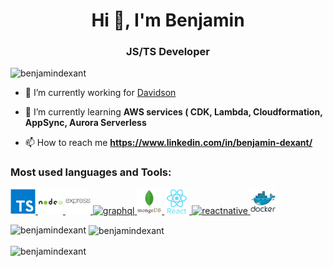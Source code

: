 <h1 align="center">Hi 👋, I'm Benjamin</h1>
<h3 align="center">JS/TS Developer</h3>

<p align="left"> <img src="https://komarev.com/ghpvc/?username=benjamindexant&label=Profile%20views&color=0e75b6&style=flat" alt="benjamindexant" /> </p>

- 🔭 I’m currently working for [Davidson](https://www.davidson.fr/)

- 🌱 I’m currently learning **AWS services ( CDK, Lambda, Cloudformation, AppSync, Aurora Serverless** 

- 📫 How to reach me **https://www.linkedin.com/in/benjamin-dexant/**

<h3 align="left">Most used languages and Tools:</h3>
<p align="left">
  <a href="https://www.typescriptlang.org/" target="_blank" rel="noreferrer">
    <img src="https://raw.githubusercontent.com/devicons/devicon/master/icons/typescript/typescript-original.svg" alt="typescript" width="40" height="40"/>
  </a>
  <a href="https://nodejs.org" target="_blank" rel="noreferrer">
    <img src="https://raw.githubusercontent.com/devicons/devicon/master/icons/nodejs/nodejs-original-wordmark.svg" alt="nodejs" width="40" height="40"/>
  </a>
  <a href="https://expressjs.com" target="_blank" rel="noreferrer">
    <img src="https://raw.githubusercontent.com/devicons/devicon/master/icons/express/express-original-wordmark.svg" alt="express" width="40" height="40"/>
  </a>
  <a href="https://graphql.org" target="_blank" rel="noreferrer">
    <img src="https://www.vectorlogo.zone/logos/graphql/graphql-icon.svg" alt="graphql" width="40" height="40"/>
  </a>
  <a href="https://www.mongodb.com/" target="_blank" rel="noreferrer">
    <img src="https://raw.githubusercontent.com/devicons/devicon/master/icons/mongodb/mongodb-original-wordmark.svg" alt="mongodb" width="40" height="40"/>
  </a>
  <a href="https://reactjs.org/" target="_blank" rel="noreferrer">
    <img src="https://raw.githubusercontent.com/devicons/devicon/master/icons/react/react-original-wordmark.svg" alt="react" width="40" height="40"/>
  </a>
  <a href="https://reactnative.dev/" target="_blank" rel="noreferrer">
    <img src="https://reactnative.dev/img/header_logo.svg" alt="reactnative" width="40" height="40"/>
  </a>
  <a href="https://www.docker.com/" target="_blank" rel="noreferrer">
    <img src="https://raw.githubusercontent.com/devicons/devicon/master/icons/docker/docker-original-wordmark.svg" alt="docker" width="40" height="40"/>
  </a>
</p>

<p>
  <img align="left" src="https://github-readme-stats.vercel.app/api/top-langs?username=benjamindexant&show_icons=true&locale=en&layout=compact" alt="benjamindexant" /></p>

<p>&nbsp;<img align="center" src="https://github-readme-stats.vercel.app/api?username=benjamindexant&show_icons=true&locale=en" alt="benjamindexant" /></p>

<p><img align="center" src="https://github-readme-streak-stats.herokuapp.com/?user=benjamindexant&" alt="benjamindexant" /></p>
